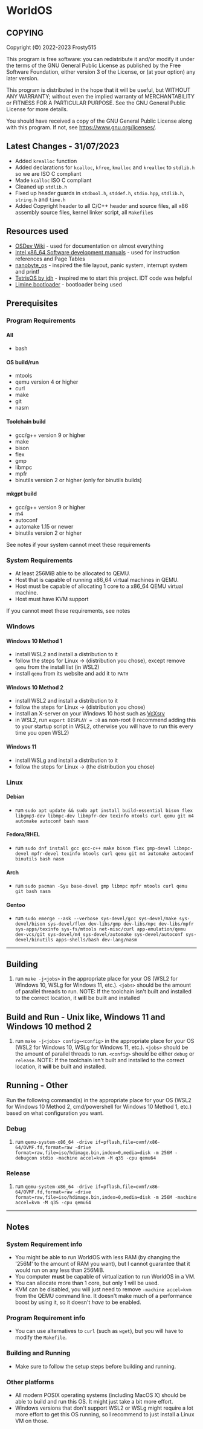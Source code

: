# WorldOS

## COPYING

Copyright (©) 2022-2023  Frosty515

This program is free software: you can redistribute it and/or modify
it under the terms of the GNU General Public License as published by
the Free Software Foundation, either version 3 of the License, or
(at your option) any later version.

This program is distributed in the hope that it will be useful,
but WITHOUT ANY WARRANTY; without even the implied warranty of
MERCHANTABILITY or FITNESS FOR A PARTICULAR PURPOSE.  See the
GNU General Public License for more details.

You should have received a copy of the GNU General Public License
along with this program.  If not, see <https://www.gnu.org/licenses/>.

## Latest Changes - 31/07/2023

- Added `krealloc` function
- Added declarations for `kcalloc`, `kfree`, `kmalloc` and `krealloc` to `stdlib.h` so we are ISO C compliant
- Made `kcalloc` ISO C compliant
- Cleaned up `stdlib.h`
- Fixed up header guards in `stdbool.h`, `stddef.h`, `stdio.hpp`, `stdlib.h`, `string.h` and `time.h`
- Added Copyright header to all C/C++ header and source files, all x86 assembly source files, kernel linker script, all `Makefile`s

## Resources used

- [OSDev Wiki](https://wiki.osdev.org/Main_Page) - used for documentation on almost everything
- [Intel x86_64 Software development manuals](https://www.intel.com/content/www/us/en/developer/articles/technical/intel-sdm.html) - used for instruction references and Page Tables
- [nanobyte_os](https://github.com/nanobyte-dev/nanobyte_os) - inspired the file layout, panic system, interrupt system and printf
- [TetrisOS by jdh](https://www.youtube.com/watch?v=FaILnmUYS_U) - inspired me to start this project. IDT code was helpful
- [Limine bootloader](https://github.com/limine-bootloader/limine) - bootloader being used

## Prerequisites

### Program Requirements

#### All

- bash

#### OS build/run

- mtools
- qemu version 4 or higher
- curl
- make
- git
- nasm

#### Toolchain build

- gcc/g++ version 9 or higher
- make
- bison
- flex
- gmp
- libmpc
- mpfr
- binutils version 2 or higher (only for binutils builds)

#### mkgpt build

- gcc/g++ version 9 or higher
- m4
- autoconf
- automake 1.15 or newer
- binutils version 2 or higher

See notes if your system cannot meet these requirements

### System Requirements

- At least 256MiB able to be allocated to QEMU.
- Host that is capable of running x86_64 virtual machines in QEMU.
- Host must be capable of allocating 1 core to a x86_64 QEMU virtual machine.
- Host must have KVM support

If you cannot meet these requirements, see notes

### **Windows**

#### Windows 10 Method 1

- install WSL2 and install a distribution to it
- follow the steps for Linux -> (distribution you chose), except remove `qemu` from the install list (in WSL2)
- install `qemu` from its website and add it to `PATH`

#### Windows 10 Method 2

- install WSL2 and install a distribution to it
- follow the steps for Linux -> (distribution you chose)
- install an X-server on your Windows 10 host such as [VcXsrv](https://sourceforge.net/projects/vcxsrv/)
- in WSL2, run `export DISPLAY = :0` as non-root (I recommend adding this to your startup script in WSL2, otherwise you will have to run this every time you open WSL2)

#### Windows 11

- install WSLg and install a distribution to it
- follow the steps for Linux -> (the distribution you chose)

### Linux

#### Debian

- run `sudo apt update && sudo apt install build-essential bison flex libgmp3-dev libmpc-dev libmpfr-dev texinfo mtools curl qemu git m4 automake autoconf bash nasm`

#### Fedora/RHEL

- run `sudo dnf install gcc gcc-c++ make bison flex gmp-devel libmpc-devel mpfr-devel texinfo mtools curl qemu git m4 automake autoconf binutils bash nasm`

#### Arch

- run `sudo pacman -Syu base-devel gmp libmpc mpfr mtools curl qemu git bash nasm`

#### Gentoo

- run `sudo emerge --ask --verbose sys-devel/gcc sys-devel/make sys-devel/bison sys-devel/flex dev-libs/gmp dev-libs/mpc dev-libs/mpfr sys-apps/texinfo sys-fs/mtools net-misc/curl app-emulation/qemu dev-vcs/git sys-devel/m4 sys-devel/automake sys-devel/autoconf sys-devel/binutils apps-shells/bash dev-lang/nasm`

---

## Building

1. run `make -j<jobs>` in the appropriate place for your OS (WSL2 for Windows 10, WSLg for Windows 11, etc.). `<jobs>` should be the amount of parallel threads to run. NOTE: If the toolchain isn't built and installed to the correct location, it **will** be built and installed

## Build and Run - Unix like, Windows 11 and Windows 10 method 2

1. run `make -j<jobs> config=<config>` in the appropriate place for your OS (WSL2 for Windows 10, WSLg for Windows 11, etc.). `<jobs>` should be the amount of parallel threads to run. `<config>` should be either `debug` or `release`. NOTE: If the toolchain isn't built and installed to the correct location, it **will** be built and installed.

## Running - Other

Run the following command(s) in the appropriate place for your OS (WSL2 for Windows 10 Method 2, cmd/powershell for Windows 10 Method 1, etc.) based on what configuration you want.

### Debug

1. run `qemu-system-x86_64 -drive if=pflash,file=ovmf/x86-64/OVMF.fd,format=raw -drive format=raw,file=iso/hdimage.bin,index=0,media=disk -m 256M -debugcon stdio -machine accel=kvm -M q35 -cpu qemu64`

### Release

1. run `qemu-system-x86_64 -drive if=pflash,file=ovmf/x86-64/OVMF.fd,format=raw -drive format=raw,file=iso/hdimage.bin,index=0,media=disk -m 256M -machine accel=kvm -M q35 -cpu qemu64`

---

## Notes

### System Requirement info

- You might be able to run WorldOS with less RAM (by changing the '256M' to the amount of RAM you want), but I cannot guarantee that it would run on any less than 256MiB.
- You computer **must** be capable of virtualization to run WorldOS in a VM.
- You can allocate more than 1 core, but only 1 will be used.
- KVM can be disabled, you will just need to remove `-machine accel=kvm` from the QEMU command line. It doesn't make much of a performance boost by using it, so it doesn't *have* to be enabled.

### Program Requirement info

- You can use alternatives to `curl` (such as `wget`), but you will have to modify the `Makefile`.

### Building and Running

- Make sure to follow the setup steps before building and running.

### Other platforms

- All modern POSIX operating systems (including MacOS X) should be able to build and run this OS. It might just take a bit more effort.
- Windows versions that don't support WSL2 or WSLg might require a lot more effort to get this OS running, so I recommend to just install a Linux VM on those.

